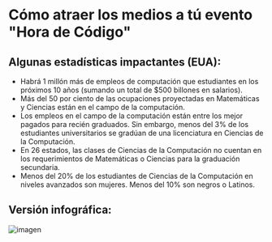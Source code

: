 # Cómo atraer los medios a tú evento "Hora de Código"

## Algunas estadísticas impactantes (EUA):

  * Habrá 1 millón más de empleos de computación que estudiantes en los próximos 10 años (sumando un total de $500 billones en salarios).
  * Más del 50 por ciento de las ocupaciones proyectadas en Matemáticas y Ciencias están en el campo de la computación. 
  * Los empleos en el campo de la computación están entre los mejor pagados para recién graduados. Sin embargo, menos del 3% de los estudiantes universitarios se gradúan de una licenciatura en Ciencias de la Computación.
  * En 26 estados, las clases de Ciencias de la Computación no cuentan en los requerimientos de Matemáticas o Ciencias para la graduación secundaria. 
  * Menos del 20% de los estudiantes de Ciencias de la Computación en niveles avanzados son mujeres. Menos del 10% son negros o Latinos.

## Versión infográfica:

![imagen](http://code.org/images/fit-8000/Code.org_infographic.png)